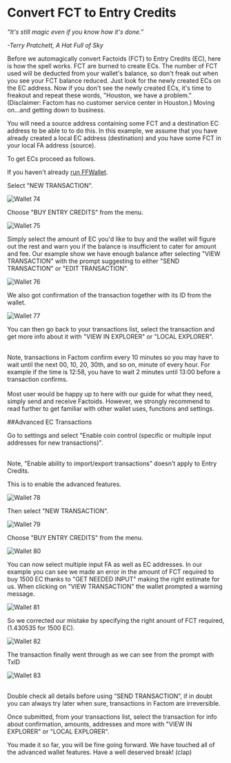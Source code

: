 # Convert FCT to Entry Credits

*“It's still magic even if you know how it's done.”*
 
*-Terry Pratchett, A Hat Full of Sky* 

Before we automagically convert Factoids (FCT) to Entry Credits (EC), here is how the spell works. FCT are burned to create ECs. The number of FCT used will be deducted from your wallet's balance, so don't freak out when you see your FCT balance reduced. Just look for the newly created ECs on the EC address. Now if you don't see the newly created ECs, it's time to freakout and repeat these words, "Houston, we have a problem." (Disclaimer: Factom has no customer service center in Houston.)
Moving on...and getting down to business.

You will need a source address containing some FCT and a destination EC address to be able to to do this. In this example, we assume that you have already created a local EC address (destination) and you have some FCT in your local FA address (source).

To get ECs proceed as follows.

If you haven't already [run FFWallet](#run-the-factom-foundation-wallet).

Select "NEW TRANSACTION".

![Wallet 74](images/wallet_046.png)

Choose "BUY ENTRY CREDITS" from the menu.

![Wallet 75](images/wallet_066.png)

Simply select the amount of EC you'd like to buy and the wallet will figure out the rest and warn you if the balance is insufficient to cater for amount and fee. Our example show we have enough balance after selecting "VIEW TRANSACTION" with the prompt suggesting to either "SEND TRANSACTION" or "EDIT TRANSACTION".

![Wallet 76](images/wallet_067.png)

We also got confirmation of the transaction together with its ID from the wallet.

![Wallet 77](images/wallet_068.png)

You can then go back to your transactions list, select the transaction and get more info about it with "VIEW IN EXPLORER" or "LOCAL EXPLORER". 

<aside class="notice"><br>
Note, transactions in Factom confirm every 10 minutes so you may have to wait until the next 00, 10, 20, 30th, and so on, minute of every hour. For example if the time is 12:58, you have to wait 2 minutes until 13:00 before a transaction confirms.
</aside>

<aside class="success"><br>
Most user would be happy up to here with our guide for what they need, simply send and receive Factoids. However, we strongly recommend to read further to get familiar with other wallet uses, functions and settings.
</aside>

##Advanced EC Transactions

Go to settings and select "Enable coin control (specific or multiple input addresses for new transactions)". 

<aside class="notice"><br>
Note, "Enable ability to import/export transactions" doesn't apply to Entry Credits.
</aside>

This is to enable the advanced features.

![Wallet 78](images/wallet_069.png)

Then select "NEW TRANSACTION".

![Wallet 79](images/wallet_046.png)

Choose "BUY ENTRY CREDITS" from the menu.

![Wallet 80](images/wallet_062.png)

You can now select multiple input FA as well as EC addresses. In our example you can see we made an error in the amount of FCT required to buy 1500 EC thanks to "GET NEEDED INPUT" making the right estimate for us. When clicking on "VIEW TRANSACTION" the wallet prompted a warning message. 

![Wallet 81](images/wallet_063.png) 

So we corrected our mistake by specifying the right anount of FCT required, (1.430535 for 1500 EC).

![Wallet 82](images/wallet_064.png)

The transaction finally went through as we can see from the prompt with TxID
 
![Wallet 83](images/wallet_065.png)

<aside class="warning"><br>
Double check all details before using “SEND TRANSACTION”, if in doubt you can always try later when sure, transactions in Factom are irreversible.
</aside>

Once submitted, from your transactions list, select the transaction for info about confirmation, amounts, addresses and more with "VIEW IN EXPLORER" or "LOCAL EXPLORER".

You made it so far, you will be fine going forward. We have touched all of the advanced wallet features. Have a well deserved break! (clap)





